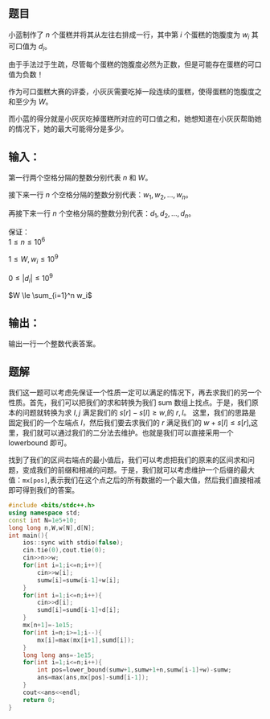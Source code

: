 ## 题目
小蓝制作了 $n$ 个蛋糕并将其从左往右排成一行，其中第 $i$ 个蛋糕的饱腹度为 $w_i$ 其可口值为 $d_i$。  
  
由于手法过于生疏，尽管每个蛋糕的饱腹度必然为正数，但是可能存在蛋糕的可口值为负数！  
  
作为可口蛋糕大赛的评委，小灰灰需要吃掉一段连续的蛋糕，使得蛋糕的饱腹度之和至少为 $W$。  
  
而小蓝的得分就是小灰灰吃掉蛋糕所对应的可口值之和，她想知道在小灰灰帮助她的情况下，她的最大可能得分是多少。

## 输入：
第一行两个空格分隔的整数分别代表 $n$ 和 $W$。  
  
接下来一行 $n$ 个空格分隔的整数分别代表：$w_1, w_2, ..., w_n$。  
  
再接下来一行 $n$ 个空格分隔的整数分别代表：$d_1,d_2,...,d_n$。  
  
保证：  
$1 \le n \le 10^6$  
  

$1 \le W,w_i\le10^9$

  

$0\le |d_i|\le10^9$  

  

$W \le \sum_{i=1}^n w_i$

## 输出：
输出一行一个整数代表答案。

## 题解
我们这一题可以考虑先保证一个性质一定可以满足的情况下，再去求我们的另一个性质。首先，我们可以把我们的求和转换为我们 sum 数组上找点。于是，我们原本的问题就转换为求 $I,j$ 满足我们的 $s[r]-s[l]\geq w$,的 $r,l$。
这里，我们的思路是固定我们的一个左端点 $l$，然后我们要去求我们的 $r$ 满足我们的 $w+s[l]\leq s[r]$,这里，我们就可以通过我们的二分法去维护。也就是我们可以直接采用一个 lowerbound 即可。

找到了我们的区间右端点的最小值后，我们可以考虑把我们的原来的区间求和问题，变成我们的前缀和相减的问题。于是，我们就可以考虑维护一个后缀的最大值：`mx[pos]`,表示我们在这个点之后的所有数据的一个最大值，然后我们直接相减即可得到我们的答案。
```cpp
#include <bits/stdc++.h>
using namespace std;
const int N=1e5+10;
long long n,W,w[N],d[N]; 
int main(){
	ios::sync with stdio(false);
	cin.tie(0),cout.tie(0);
	cin>>n>>w;
	for(int i=1;i<=n;i++){
		cin>>w[i];
		sumw[i]=sumw[i-1]+w[i];
	}
	for(int i=1;i<=n;i++){
		cin>>d[i];
		sumd[i]=sumd[i-1]+d[i];
	}
	mx[n+1]=-1e15;
	for(int i=n;i>=1;i--){
		mx[i]=max(mx[i+1],sumd[i]);
	}
	long long ans=-1e15;
	for(int i=1;i<=n;i++){
		int pos=lower_bound(sumw+1,sumw+1+n,sumw[i-1]+w)-sumw;
		ans=max(ans,mx[pos]-sumd[i-1]);
	}
	cout<<ans<<endl;
	return 0;
}
```